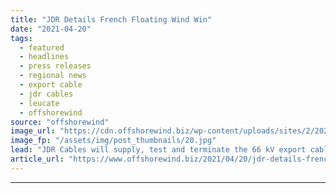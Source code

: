 ```yaml
---
title: "JDR Details French Floating Wind Win"
date: "2021-04-20"
tags: 
  - featured
  - headlines
  - press releases
  - regional news
  - export cable
  - jdr cables
  - leucate
  - offshorewind
source: "offshorewind"
image_url: "https://cdn.offshorewind.biz/wp-content/uploads/sites/2/2021/04/20111503/JDR-Details-French-Floating-Wind-Win.jpg"
image_fp: "/assets/img/post_thumbnails/20.jpg"
lead: "JDR Cables will supply, test and terminate the 66 kV export cable for the"
article_url: "https://www.offshorewind.biz/2021/04/20/jdr-details-french-floating-wind-win/"
---
```


---
